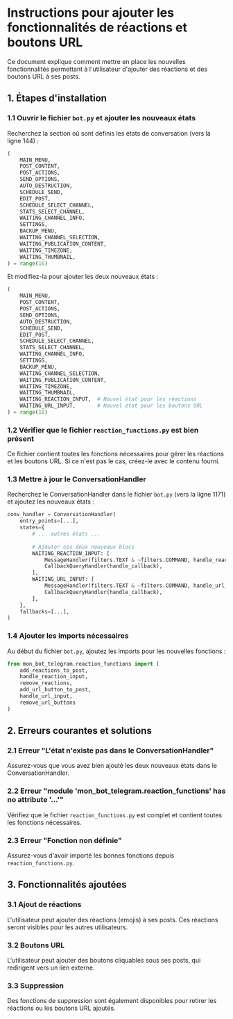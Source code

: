 # Instructions pour ajouter les fonctionnalités de réactions et boutons URL

Ce document explique comment mettre en place les nouvelles fonctionnalités permettant à l'utilisateur d'ajouter des réactions et des boutons URL à ses posts.

## 1. Étapes d'installation

### 1.1 Ouvrir le fichier `bot.py` et ajouter les nouveaux états

Recherchez la section où sont définis les états de conversation (vers la ligne 144) :

```python
(
    MAIN_MENU,
    POST_CONTENT,
    POST_ACTIONS,
    SEND_OPTIONS,
    AUTO_DESTRUCTION,
    SCHEDULE_SEND,
    EDIT_POST,
    SCHEDULE_SELECT_CHANNEL,
    STATS_SELECT_CHANNEL,
    WAITING_CHANNEL_INFO,
    SETTINGS,
    BACKUP_MENU,
    WAITING_CHANNEL_SELECTION,
    WAITING_PUBLICATION_CONTENT,
    WAITING_TIMEZONE,
    WAITING_THUMBNAIL,
) = range(16)
```

Et modifiez-la pour ajouter les deux nouveaux états :

```python
(
    MAIN_MENU,
    POST_CONTENT,
    POST_ACTIONS,
    SEND_OPTIONS,
    AUTO_DESTRUCTION,
    SCHEDULE_SEND,
    EDIT_POST,
    SCHEDULE_SELECT_CHANNEL,
    STATS_SELECT_CHANNEL,
    WAITING_CHANNEL_INFO,
    SETTINGS,
    BACKUP_MENU,
    WAITING_CHANNEL_SELECTION,
    WAITING_PUBLICATION_CONTENT,
    WAITING_TIMEZONE,
    WAITING_THUMBNAIL,
    WAITING_REACTION_INPUT,  # Nouvel état pour les réactions
    WAITING_URL_INPUT,       # Nouvel état pour les boutons URL
) = range(18)
```

### 1.2 Vérifier que le fichier `reaction_functions.py` est bien présent

Ce fichier contient toutes les fonctions nécessaires pour gérer les réactions et les boutons URL. Si ce n'est pas le cas, créez-le avec le contenu fourni.

### 1.3 Mettre à jour le ConversationHandler

Recherchez le ConversationHandler dans le fichier `bot.py` (vers la ligne 1171) et ajoutez les nouveaux états :

```python
conv_handler = ConversationHandler(
    entry_points=[...],
    states={
        # ... autres états ...
        
        # Ajouter ces deux nouveaux blocs
        WAITING_REACTION_INPUT: [
            MessageHandler(filters.TEXT & ~filters.COMMAND, handle_reaction_input),
            CallbackQueryHandler(handle_callback),
        ],
        WAITING_URL_INPUT: [
            MessageHandler(filters.TEXT & ~filters.COMMAND, handle_url_input),
            CallbackQueryHandler(handle_callback),
        ],
    },
    fallbacks=[...],
)
```

### 1.4 Ajouter les imports nécessaires

Au début du fichier `bot.py`, ajoutez les imports pour les nouvelles fonctions :

```python
from mon_bot_telegram.reaction_functions import (
    add_reactions_to_post, 
    handle_reaction_input,
    remove_reactions,
    add_url_button_to_post,
    handle_url_input,
    remove_url_buttons
)
```

## 2. Erreurs courantes et solutions

### 2.1 Erreur "L'état n'existe pas dans le ConversationHandler"

Assurez-vous que vous avez bien ajouté les deux nouveaux états dans le ConversationHandler.

### 2.2 Erreur "module 'mon_bot_telegram.reaction_functions' has no attribute '...'"

Vérifiez que le fichier `reaction_functions.py` est complet et contient toutes les fonctions nécessaires.

### 2.3 Erreur "Fonction non définie"

Assurez-vous d'avoir importé les bonnes fonctions depuis `reaction_functions.py`.

## 3. Fonctionnalités ajoutées

### 3.1 Ajout de réactions

L'utilisateur peut ajouter des réactions (emojis) à ses posts. Ces réactions seront visibles pour les autres utilisateurs.

### 3.2 Boutons URL

L'utilisateur peut ajouter des boutons cliquables sous ses posts, qui redirigent vers un lien externe.

### 3.3 Suppression

Des fonctions de suppression sont également disponibles pour retirer les réactions ou les boutons URL ajoutés. 